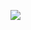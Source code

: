 [![](https://jitpack.io/v/jmake/HelloWorldLibrary.svg)](https://jitpack.io/#jmake/HelloWorldLibrary)
